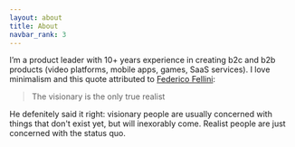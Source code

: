 ```yaml
---
layout: about
title: About
navbar_rank: 3
---
```

I’m a product leader with 10+ years experience in creating b2c and b2b products (video platforms, mobile apps, games, SaaS services). I love minimalism and this quote attributed to [Federico Fellini](https://en.wikipedia.org/wiki/Federico_Fellini):

> The visionary is the only true realist

He defenitely said it right: visionary people are usually concerned with things that don't exist yet, but will inexorably come. Realist people are just concerned with the status quo. 

